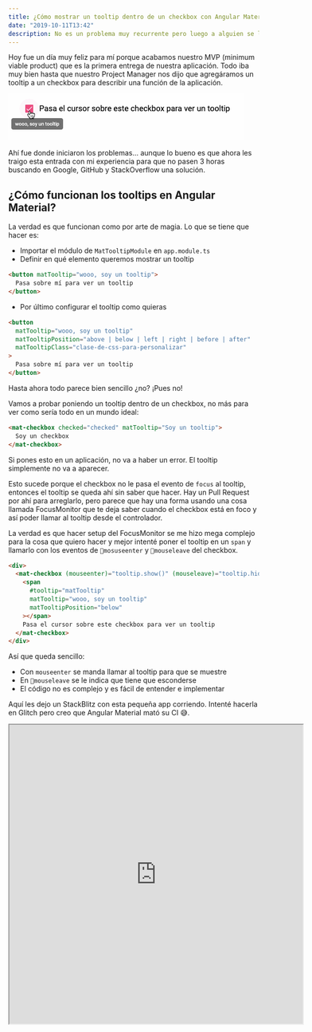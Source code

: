 ```yaml
---
title: ¿Cómo mostrar un tooltip dentro de un checkbox con Angular Material?
date: "2019-10-11T13:42"
description: No es un problema muy recurrente pero luego a alguien se le ocurre poner un checkbox en una interfaz sin etiqueta y te piden que le agregues un tooltip porque ¿por qué no?
---
```


Hoy fue un día muy feliz para mí porque acabamos nuestro MVP (minimum viable product) que es la primera entrega de nuestra aplicación. Todo iba muy bien hasta que nuestro Project Manager nos dijo que agregáramos un tooltip a un checkbox para describir una función de la aplicación.

![Animación de cómo se ve un tooltip en un checkbox](./tooltip-checkbox.gif)

Ahí fue donde iniciaron los problemas... aunque lo bueno es que ahora les traigo esta entrada con mi experiencia para que no pasen 3 horas buscando en Google, GitHub y StackOverflow una solución.

## ¿Cómo funcionan los tooltips en Angular Material?

La verdad es que funcionan como por arte de magia. Lo que se tiene que hacer es:

- Importar el módulo de `MatTooltipModule` en `app.module.ts`
- Definir en qué elemento queremos mostrar un tooltip

```html
<button matTooltip="wooo, soy un tooltip">
  Pasa sobre mí para ver un tooltip
</button>
```

- Por último configurar el tooltip como quieras

```html
<button
  matTooltip="wooo, soy un tooltip"
  matTooltipPosition="above | below | left | right | before | after"
  matTooltipClass="clase-de-css-para-personalizar"
>
  Pasa sobre mí para ver un tooltip
</button>
```

Hasta ahora todo parece bien sencillo ¿no? ¡Pues no!

Vamos a probar poniendo un tooltip dentro de un checkbox, no más para ver como sería todo en un mundo ideal:

```html
<mat-checkbox checked="checked" matTooltip="Soy un tooltip">
  Soy un checkbox
</mat-checkbox>
```

Si pones esto en un aplicación, no va a haber un error. El tooltip simplemente no va a aparecer.

Esto sucede porque el checkbox no le pasa el evento de `focus` al tooltip, entonces el tooltip se queda ahí sin saber que hacer. Hay un Pull Request por ahí para arreglarlo, pero parece que hay una forma usando una cosa llamada FocusMonitor que te deja saber cuando el checkbox está en foco y así poder llamar al tooltip desde el controlador.

La verdad es que hacer setup del FocusMonitor se me hizo mega complejo para la cosa que quiero hacer y mejor intenté poner el tooltip en un `span` y llamarlo con los eventos de `mosuseenter` y `mouseleave` del checkbox.

```html
<div>
  <mat-checkbox (mouseenter)="tooltip.show()" (mouseleave)="tooltip.hide()">
    <span
      #tooltip="matTooltip"
      matTooltip="wooo, soy un tooltip"
      matTooltipPosition="below"
    ></span>
    Pasa el cursor sobre este checkbox para ver un tooltip
  </mat-checkbox>
</div>
```

Así que queda sencillo:

- Con `mouseenter` se manda llamar al tooltip para que se muestre
- En `mouseleave` se le indica que tiene que esconderse
- El código no es complejo y es fácil de entender e implementar

Aquí les dejo un StackBlitz con esta pequeña app corriendo. Intenté hacerla en Glitch pero creo que Angular Material mató su CI 😅.

<iframe width="590" height="600" src="https://stackblitz.com/edit/angular-zhhokm?embed=1&file=src/app/app.component.html"></iframe>
